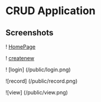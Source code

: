 # CRUD Application

## Screenshots

! [HomePage](/public/home.png)

! [createnew](/public/createnew.png)

! [login] (/public/login.png)

![record] (/public/record.png)

![view] (/public/view.png)


